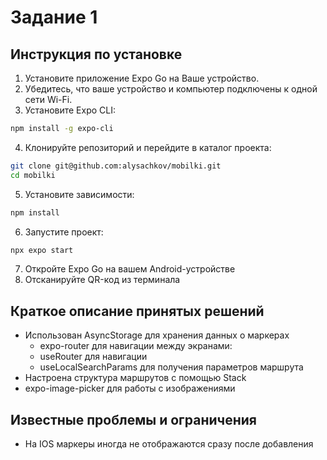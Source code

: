 # Задание 1

## Инструкция по установке

1. Установите приложение Expo Go на Ваше устройство.
2. Убедитесь, что ваше устройство и компьютер подключены к одной сети Wi-Fi.
3. Установите Expo CLI:
```bash
npm install -g expo-cli
```
4. Клонируйте репозиторий и перейдите в каталог проекта:
```bash
git clone git@github.com:alysachkov/mobilki.git
cd mobilki
```
5. Установите зависимости:
```bash
npm install
```
6. Запустите проект:
```bash
npx expo start
```
7. Откройте Expo Go на вашем Android-устройстве
8. Отсканируйте QR-код из терминала

## Краткое описание принятых решений

- Использован AsyncStorage для хранения данных о маркерах
   - expo-router для навигации между экранами:
   - useRouter для навигации
   - useLocalSearchParams для получения параметров маршрута
- Настроена структура маршрутов с помощью Stack
- expo-image-picker для работы с изображениями

## Известные проблемы и ограничения

- На IOS маркеры иногда не отображаются сразу после добавления
